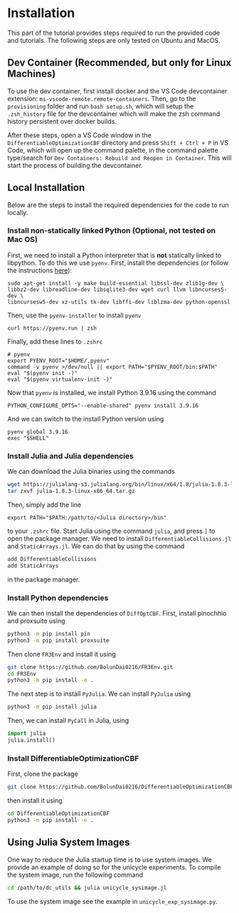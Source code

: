 # Installation

This part of the tutorial provides steps required to run the provided code and tutorials. The following steps are only tested on Ubuntu and MacOS.

## Dev Container (Recommended, but only for Linux Machines)

To use the dev container, first install docker and the VS Code devcontainer extension: `ms-vscode-remote.remote-containers`. Then, go to the `provisioning` folder and run `bash setup.sh`, which will setup the `.zsh_history` file for the devcontainer which will make the zsh command history persistent over docker builds.

After these steps, open a VS Code window in the `DifferentiableOptimizationCBF` directory and press `Shift + Ctrl + P` in VS Code, which will open up the command palette, in the command palette type/search for `Dev Containers: Rebuild and Reopen in Container`. This will start the process of building the devcontainer.

## Local Installation

Below are the steps to install the required dependencies for the code to run locally.

### Install non-statically linked Python (Optional, not tested on Mac OS)

First, we need to install a Python interpreter that is **not** statically linked to libpython. To do this we use `pyenv`. First, install the dependencies (or follow the instructions [here](https://realpython.com/intro-to-pyenv/#build-dependencies)):

```console
sudo apt-get install -y make build-essential libssl-dev zlib1g-dev \
libbz2-dev libreadline-dev libsqlite3-dev wget curl llvm libncurses5-dev \
libncursesw5-dev xz-utils tk-dev libffi-dev liblzma-dev python-openssl
```

Then, use the `pyenv-installer` to install `pyenv`

```console
curl https://pyenv.run | zsh
```

Finally, add these lines to `.zshrc`

```text
# pyenv
export PYENV_ROOT="$HOME/.pyenv"
command -v pyenv >/dev/null || export PATH="$PYENV_ROOT/bin:$PATH"
eval "$(pyenv init -)"
eval "$(pyenv virtualenv-init -)"
```

Now that `pyenv` is installed, we install Python 3.9.16 using the command

```console
PYTHON_CONFIGURE_OPTS="--enable-shared" pyenv install 3.9.16
```

And we can switch to the install Python version using

```console
pyenv global 3.9.16
exec "$SHELL"
```

### Install Julia and Julia dependencies

We can download the Julia binaries using the commands

```bash
wget https://julialang-s3.julialang.org/bin/linux/x64/1.8/julia-1.8.3-linux-x86_64.tar.gz
tar zxvf julia-1.8.3-linux-x86_64.tar.gz
```

Then, simply add the line

```text
export PATH="$PATH:/path/to/<Julia directory>/bin"
```

to your `.zshrc` file. Start Julia using the command `julia`, and press `]` to open the package manager. We need to install `DifferentiableCollisions.jl` and `StaticArrays.jl`. We can do that by using the command

```bash
add DifferentiableCollisions
add StaticArrays
```

in the package manager.

### Install Python dependencies

We can then install the dependencies of `DiffOptCBF`. First, install pinochhio and proxsuite using

```bash
python3 -m pip install pin
python3 -m pip install proxsuite
```

Then clone `FR3Env` and install it using

```bash
git clone https://github.com/BolunDai0216/FR3Env.git
cd FR3Env
python3 -m pip install -e .
```

The next step is to install `PyJulia`. We can install `PyJulia` using

```bash
python3 -m pip install julia
```

Then, we can install `PyCall` in Julia, using

```python
import julia
julia.install()
```

### Install DifferentiableOptimizationCBF

First, clone the package 

```bash
git clone https://github.com/BolunDai0216/DifferentiableOptimizationCBF.git
```

then install it using

```bash
cd DifferentiableOptimizationCBF
python3 -m pip install -e .
```

## Using Julia System Images

One way to reduce the Julia startup time is to use system images. We provide an example of doing so for the unicycle experiments. To compile the system image, run the following command

```bash
cd /path/to/dc_utils && julia unicycle_sysimage.jl
```

To use the system image see the example in `unicycle_exp_sysimage.py`.